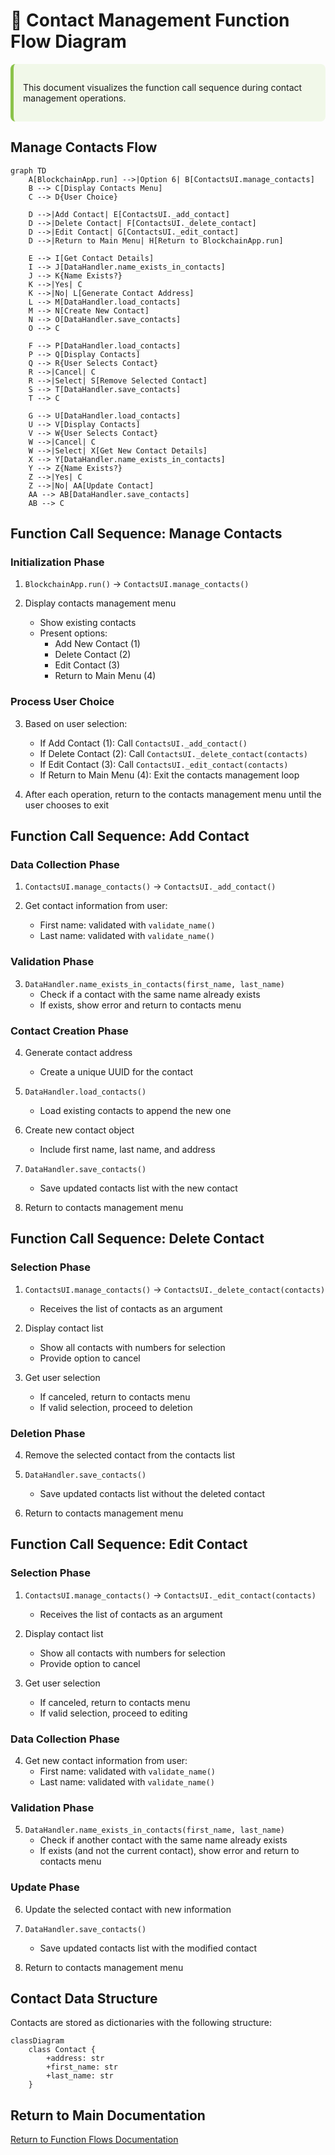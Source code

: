 # 👥 Contact Management Function Flow Diagram

<div style="background-color: #f1f8e9; padding: 15px; border-radius: 8px; border-left: 5px solid #8bc34a;">

This document visualizes the function call sequence during contact management operations.

</div>

## Manage Contacts Flow

```mermaid
graph TD
    A[BlockchainApp.run] -->|Option 6| B[ContactsUI.manage_contacts]
    B --> C[Display Contacts Menu]
    C --> D{User Choice}
    
    D -->|Add Contact| E[ContactsUI._add_contact]
    D -->|Delete Contact| F[ContactsUI._delete_contact]
    D -->|Edit Contact| G[ContactsUI._edit_contact]
    D -->|Return to Main Menu| H[Return to BlockchainApp.run]
    
    E --> I[Get Contact Details]
    I --> J[DataHandler.name_exists_in_contacts]
    J --> K{Name Exists?}
    K -->|Yes| C
    K -->|No| L[Generate Contact Address]
    L --> M[DataHandler.load_contacts]
    M --> N[Create New Contact]
    N --> O[DataHandler.save_contacts]
    O --> C
    
    F --> P[DataHandler.load_contacts]
    P --> Q[Display Contacts]
    Q --> R{User Selects Contact}
    R -->|Cancel| C
    R -->|Select| S[Remove Selected Contact]
    S --> T[DataHandler.save_contacts]
    T --> C
    
    G --> U[DataHandler.load_contacts]
    U --> V[Display Contacts]
    V --> W{User Selects Contact}
    W -->|Cancel| C
    W -->|Select| X[Get New Contact Details]
    X --> Y[DataHandler.name_exists_in_contacts]
    Y --> Z{Name Exists?}
    Z -->|Yes| C
    Z -->|No| AA[Update Contact]
    AA --> AB[DataHandler.save_contacts]
    AB --> C
```

## Function Call Sequence: Manage Contacts

### Initialization Phase

1. `BlockchainApp.run()` → `ContactsUI.manage_contacts()`
   
2. Display contacts management menu
   - Show existing contacts
   - Present options:
     - Add New Contact (1)
     - Delete Contact (2)
     - Edit Contact (3)
     - Return to Main Menu (4)

### Process User Choice

3. Based on user selection:
   - If Add Contact (1): Call `ContactsUI._add_contact()`
   - If Delete Contact (2): Call `ContactsUI._delete_contact(contacts)`
   - If Edit Contact (3): Call `ContactsUI._edit_contact(contacts)`
   - If Return to Main Menu (4): Exit the contacts management loop

4. After each operation, return to the contacts management menu until the user chooses to exit

## Function Call Sequence: Add Contact

### Data Collection Phase

1. `ContactsUI.manage_contacts()` → `ContactsUI._add_contact()`
   
2. Get contact information from user:
   - First name: validated with `validate_name()`
   - Last name: validated with `validate_name()`

### Validation Phase

3. `DataHandler.name_exists_in_contacts(first_name, last_name)`
   - Check if a contact with the same name already exists
   - If exists, show error and return to contacts menu

### Contact Creation Phase

4. Generate contact address
   - Create a unique UUID for the contact
   
5. `DataHandler.load_contacts()`
   - Load existing contacts to append the new one
   
6. Create new contact object
   - Include first name, last name, and address
   
7. `DataHandler.save_contacts()`
   - Save updated contacts list with the new contact
   
8. Return to contacts management menu

## Function Call Sequence: Delete Contact

### Selection Phase

1. `ContactsUI.manage_contacts()` → `ContactsUI._delete_contact(contacts)`
   - Receives the list of contacts as an argument
   
2. Display contact list
   - Show all contacts with numbers for selection
   - Provide option to cancel
   
3. Get user selection
   - If canceled, return to contacts menu
   - If valid selection, proceed to deletion

### Deletion Phase

4. Remove the selected contact from the contacts list
   
5. `DataHandler.save_contacts()`
   - Save updated contacts list without the deleted contact
   
6. Return to contacts management menu

## Function Call Sequence: Edit Contact

### Selection Phase

1. `ContactsUI.manage_contacts()` → `ContactsUI._edit_contact(contacts)`
   - Receives the list of contacts as an argument
   
2. Display contact list
   - Show all contacts with numbers for selection
   - Provide option to cancel
   
3. Get user selection
   - If canceled, return to contacts menu
   - If valid selection, proceed to editing

### Data Collection Phase

4. Get new contact information from user:
   - First name: validated with `validate_name()`
   - Last name: validated with `validate_name()`

### Validation Phase

5. `DataHandler.name_exists_in_contacts(first_name, last_name)`
   - Check if another contact with the same name already exists
   - If exists (and not the current contact), show error and return to contacts menu

### Update Phase

6. Update the selected contact with new information
   
7. `DataHandler.save_contacts()`
   - Save updated contacts list with the modified contact
   
8. Return to contacts management menu

## Contact Data Structure

Contacts are stored as dictionaries with the following structure:

```mermaid
classDiagram
    class Contact {
        +address: str
        +first_name: str
        +last_name: str
    }
```

## Return to Main Documentation

[Return to Function Flows Documentation](../FUNCTION_FLOWS.md)
